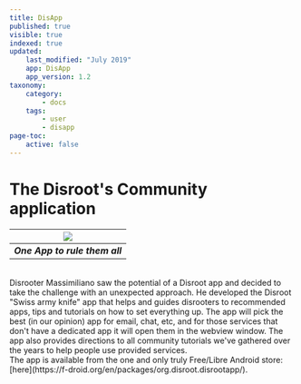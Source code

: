 ```yaml
---
title: DisApp
published: true
visible: true
indexed: true
updated:
    last_modified: "July 2019"		
    app: DisApp
    app_version: 1.2
taxonomy:
    category:
        - docs
    tags:
        - user
        - disapp
page-toc:
    active: false
---
```


# The Disroot's Community application
|![](/home/icons/disapp.png)|
|:--:|
|***One App to rule them all***|
<br>
Disrooter Massimiliano saw the potential of a Disroot app and decided to take the challenge with an unexpected approach. He developed the Disroot "Swiss army knife" app that helps and guides disrooters to recommended apps, tips and tutorials on how to set everything up. The app will pick the best (in our opinion) app for email, chat, etc, and for those services that don't have a dedicated app it will open them in the webview window. The app also provides directions to all community tutorials we've gathered over the years to help people use provided services.<br>
The app is available from the one and only truly Free/Libre Android store: [here](https://f-droid.org/en/packages/org.disroot.disrootapp/).
